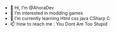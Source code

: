 - 👋 Hi, I’m @AhoraDev
- 👀 I’m interested in modding games
- 🌱 I’m currently learning Html css java CSharp C
- 📫 How to reach me : You Dont Am Too Stupid

<!---
AhoraDev/AhoraDev is a ✨ special ✨ repository because its `README.md` (this file) appears on your GitHub profile.
You can click the Preview link to take a look at your changes.
--->
